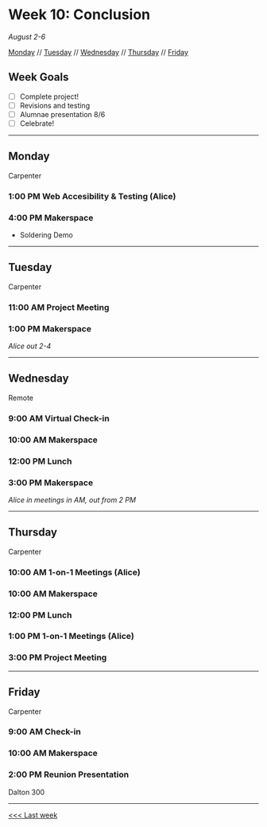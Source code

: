# Week 10: Conclusion

*August 2-6*

[Monday](#monday) // [Tuesday](#tuesday) // [Wednesday](#wednesday) // [Thursday](#thursday) // [Friday](#friday)

## Week Goals
- [ ] Complete project!
- [ ] Revisions and testing
- [ ] Alumnae presentation 8/6
- [ ] Celebrate!

---

## Monday
Carpenter

### 1:00 PM Web Accesibility & Testing (Alice)

### 4:00 PM Makerspace
- Soldering Demo

---

## Tuesday
Carpenter

### 11:00 AM  Project Meeting

### 1:00 PM Makerspace

*Alice out 2-4*

---

## Wednesday
Remote

### 9:00 AM Virtual Check-in

### 10:00 AM  Makerspace

### 12:00 PM  Lunch

### 3:00 PM Makerspace

*Alice in meetings in AM, out from 2 PM*

---

## Thursday
Carpenter

### 10:00 AM 1-on-1 Meetings (Alice)

### 10:00 AM  Makerspace

### 12:00 PM  Lunch

### 1:00 PM  1-on-1 Meetings (Alice)

### 3:00 PM  Project Meeting 

---

## Friday
Carpenter

### 9:00 AM  Check-in

### 10:00 AM  Makerspace

### 2:00 PM  Reunion Presentation
Dalton 300

---

[<<< Last week](/09-testing.md)
